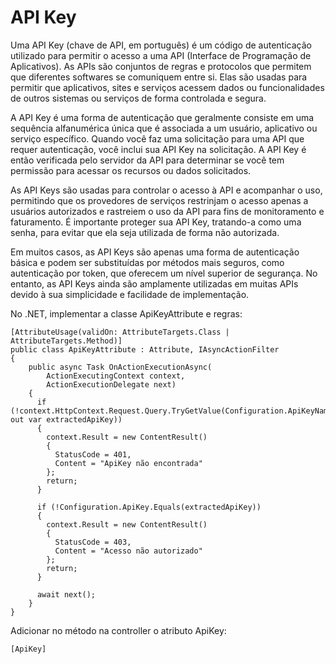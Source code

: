 # API Key

Uma API Key (chave de API, em português) é um código de autenticação utilizado para permitir o acesso a uma API (Interface de Programação de Aplicativos). As APIs são conjuntos de regras e protocolos que permitem que diferentes softwares se comuniquem entre si. Elas são usadas para permitir que aplicativos, sites e serviços acessem dados ou funcionalidades de outros sistemas ou serviços de forma controlada e segura.

A API Key é uma forma de autenticação que geralmente consiste em uma sequência alfanumérica única que é associada a um usuário, aplicativo ou serviço específico. Quando você faz uma solicitação para uma API que requer autenticação, você inclui sua API Key na solicitação. A API Key é então verificada pelo servidor da API para determinar se você tem permissão para acessar os recursos ou dados solicitados.

As API Keys são usadas para controlar o acesso à API e acompanhar o uso, permitindo que os provedores de serviços restrinjam o acesso apenas a usuários autorizados e rastreiem o uso da API para fins de monitoramento e faturamento. É importante proteger sua API Key, tratando-a como uma senha, para evitar que ela seja utilizada de forma não autorizada.

Em muitos casos, as API Keys são apenas uma forma de autenticação básica e podem ser substituídas por métodos mais seguros, como autenticação por token, que oferecem um nível superior de segurança. No entanto, as API Keys ainda são amplamente utilizadas em muitas APIs devido à sua simplicidade e facilidade de implementação.

No .NET, implementar a classe ApiKeyAttribute e regras:

````
[AttributeUsage(validOn: AttributeTargets.Class | AttributeTargets.Method)]
public class ApiKeyAttribute : Attribute, IAsyncActionFilter
{
    public async Task OnActionExecutionAsync(
        ActionExecutingContext context,
        ActionExecutionDelegate next)
    {
      if (!context.HttpContext.Request.Query.TryGetValue(Configuration.ApiKeyName, out var extractedApiKey))
      {
        context.Result = new ContentResult()
        {
          StatusCode = 401,
          Content = "ApiKey não encontrada"
        };
        return;
      }

      if (!Configuration.ApiKey.Equals(extractedApiKey))
      {
        context.Result = new ContentResult()
        {
          StatusCode = 403,
          Content = "Acesso não autorizado"
        };
        return;
      }

      await next();
    }
}
````

Adicionar no método na controller o atributo ApiKey: 
````
[ApiKey]

````


